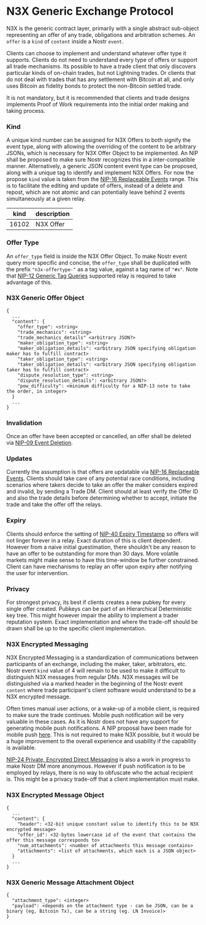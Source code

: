 # N3X Generic Exchange Protocol
N3X is the generic contract layer, primarily with a single abstract sub-object representing an offer of any trade, obligations and arbitration schemes. An `offer` is a `kind` of `content` inside a Nostr `event`.

Clients can choose to implement and understand whatever offer type it supports. Clients do not need to understand every type of offers or support all trade mechanisms. Its possible to have a trade client that only discovers particular kinds of on-chain trades, but not Lightning trades. Or clients that do not deal with trades that has any settlement with Bitcoin at all, and only uses Bitcoin as fidelity bonds to protect the non-Bitcoin settled trade.

It is not mandatory, but it is recommended that clients and trade designs implements Proof of Work requirements into the initial order making and taking process.

### Kind
A unique kind number can be assigned for N3X Offers to both signify the event type, along with allowing the overriding of the content to be arbitrary JSONs, which is necessary for N3X Offer Object to be implemented. An NIP shall be proposed to make sure Nostr recognizes this in a inter-compatible manner. Alternatively, a generic JSON content event type can be proposed, along with a unique tag to identify and implement N3X Offers. For now the propose `kind` value is taken from the [NIP-16 Replaceable Events](https://github.com/nostr-protocol/nips/blob/master/16.md) range. This is to facilitate the editing and update of offers, instead of a delete and repost, which are not atomic and can potentially leave behind 2 events simultaneously at a given relay.

| kind  | description |
| ----- | ----------- |
| 16102 | N3X Offer   |

### Offer Type
An `offer_type` field is inside the N3X Offer Object. To make Nostr event query more specific and concise, the `offer_type` shall be duplicated with the prefix `"n3x-offertype-"` as a tag value, against a tag name of `"#x"`. Note that [NIP-12 Generic Tag Queries](https://github.com/nostr-protocol/nips/blob/master/12.md) supported relay is required to take advantage of this.

### N3X Generic Offer Object
```
{
  ...
  "content": {
    "offer_type": <string>
    "trade_mechanics": <string>
    "trade_mechanics_details" <arbitrary JSON?>
    "maker_obligation_type": <string>
    "maker_obligation_details": <arbitrary JSON specifying obligation maker has to fulfill contract>
    "taker_obligation_type": <string>
    "taker_obligation_details": <arbitrary JSON specifying obligation taker has to fulfill contract>
    "dispute_resolution_type": <string>
    "dispute_resolution_details": <arbitrary JSON?>
    "pow_difficulty": <minimum difficulty for a NIP-13 note to take the order, in integer>
  }
  ...
}
```

### Invalidation
Once an offer have been accepted or cancelled, an offer shall be deleted via [NIP-09 Event Deletion](https://github.com/nostr-protocol/nips/blob/master/09.md). 

### Updates
Currently the assumption is that offers are updatable via [NIP-16 Replaceable Events](https://github.com/nostr-protocol/nips/blob/master/16.md). Clients should take care of any potential race conditions, including scenarios where takers decide to take an offer the maker considers expired and invalid, by sending a Trade DM. Client should at least verify the Offer ID and also the trade details before determining whether to accept, initiate the trade and take the offer off the relays.

### Expiry
Clients should enforce the setting of [NIP-40 Expiry Timestamp](https://github.com/nostr-protocol/nips/blob/master/40.md) so offers will not linger forever in a relay. Exact duration of this is client dependent. However from a naive initial guestimation, there shouldn't be any reason to have an offer to be outstanding for more than 30 days. More volatile markets might make sense to have this time-window be further constrained. Client can have mechanisms to replay an offer upon expiry after notifying the user for intervention.

### Privacy
For strongest privacy, its best if clients creates a new pubkey for every single offer created. Pubkeys can be part of an Hierarchical Deterministic key tree. This might however impair the ability to implement a trader reputation system. Exact implementation and where the trade-off should be drawn shall be up to the specific client implementation.

### N3X Encrypted Messaging
N3X Encrypted Messaging is a standardization of communications between participants of an exchange, including the maker, taker, arbitrators, etc. Nostr event `kind` value of 4 will remain to be used to make it difficult to distinguish N3X messages from regular DMs. N3X messages will be distinguished via a marked header in the beginning of the Nostr event `content` where trade participant's client software would understand to be a N3X encrypted message.

Often times manual user actions, or a wake-up of a mobile client, is required to make sure the trade continues. Mobile push notification will be very valuable in these cases. As it is Nostr does not have any support for generating mobile push notifications. A NIP proposal have been made for mobile push [here](https://github.com/nostr-protocol/nips/issues/257). This is not required to make N3X possible, but it would be a huge improvement to the overall experience and usability if the capability is available.

[NIP-24 Private, Encrypted Direct Messaging](https://github.com/jeffthibault/nips/blob/private-messages-v2/24.md) is also a work in progress to make Nostr DM more anonymous. However if push notification is to be employed by relays, there is no way to obfuscate who the actual recipient is. This might be a privacy trade-off that a client implementation must make.

### N3X Encrypted Message Object
```
{
  ...
  "content": {
    "header": <32-bit unique constant value to identify this to be N3X encrypted message>
    "offer_id": <32-bytes lowercase id of the event that contains the offer this message corresponds to>
    "num_attachments": <number of attachments this message contains>
    "attachments": <list of attachments, which each is a JSON object>
  }
  ...
}
```

### N3X Generic Message Attachment Object
```
{
  "attachment_type": <integer>
  "payload": <depends on the attachment type - can be JSON, can be a binary (eg, Bitcoin Tx), can be a string (eg. LN Invoice)>
}
```